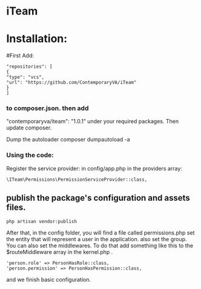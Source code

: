 # iTeam

# ​Installation:

#First Add:

```
"repositories": [
{
"type": "vcs",
"url": "https://github.com/ContemporaryVA/iTeam"
}
]
```
### to composer.json. then add

"contemporaryva/iteam": "1.0.1" under your required packages. Then update composer.

Dump the autoloader
composer dumpautoload -a


### Using the code:
Register the service provider: in config/app.php in the providers array:
```
\ITeam\Permissions\PermissionServiceProvider::class,
```

## publish the package's configuration and assets files.
```
php artisan vendor:publish
```
After that, in the config folder, you will find a file called permissions.php
set the entity that will represent a user in the application. also set the group.
You can also set the middlewares. To do that add something like this to the
$routeMiddleware  array  in the kernel.php .

```
'person.role' => PersonHasRole::class,
'person.permission' => PersonHasPermission::class,
```

and we finish basic configuration.


